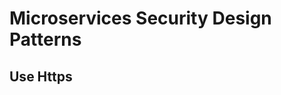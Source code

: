 #  Microservices Security Design Patterns

## Use Https 

<!--stackedit_data:
eyJoaXN0b3J5IjpbLTYxMTc3MzhdfQ==
-->